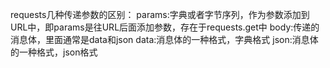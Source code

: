 requests几种传递参数的区别：
params:字典或者字节序列，作为参数添加到URL中，即params是往URL后面添加参数，存在于requests.get中
body:传递的消息体，里面通常是data和json
data:消息体的一种格式，字典格式
json:消息体的一种格式，json格式
